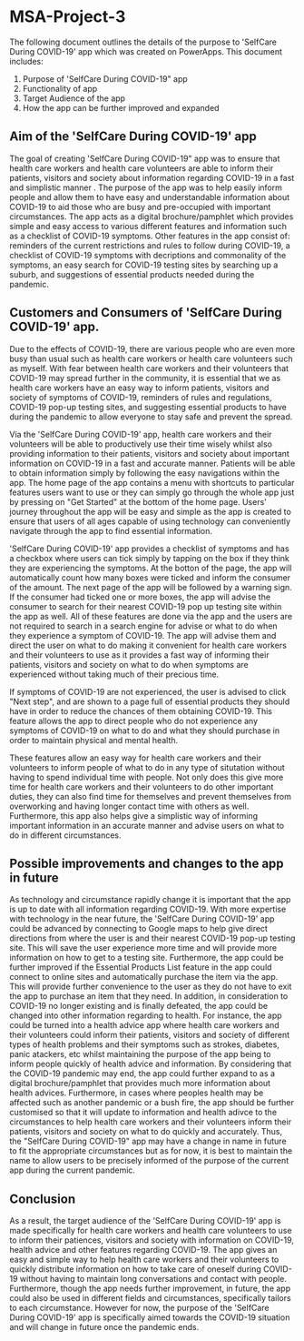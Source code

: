 # MSA-Project-3
The following document outlines the details of the purpose to 'SelfCare During COVID-19' app which was created on PowerApps. This document includes:
  1. Purpose of 'SelfCare During COVID-19" app
  2. Functionality of app
  3. Target Audience of the app
  4. How the app can be further improved and expanded
  
## Aim of the 'SelfCare During COVID-19' app
The goal of creating 'SelfCare During COVID-19" app was to ensure that health care workers and health care volunteers are able to inform their patients, visitors and society about information regarding COVID-19 in a fast and simplistic manner . The purpose of the app was to help easily inform people and allow them to have easy and understandable information about COVID-19 to aid those who are busy and pre-occupied with important circumstances. The app acts as a digital brochure/pamphlet which provides simple and easy access to various different features and information such as a checklist of COVID-19 symptoms. Other features in the app consist of: reminders of the current restrictions and rules to follow during COVID-19, a checklist of COVID-19 symptoms with decriptions and commonality of the symptoms, an easy search for COVID-19 testing sites by searching up a suburb, and suggestions of essential products needed during the pandemic. 

## Customers and Consumers of 'SelfCare During COVID-19' app. 
Due to the effects of COVID-19, there are various people who are even more busy than usual such as health care workers or health care volunteers such as myself. With fear between health care workers and their volunteers that COVID-19 may spread further in the community, it is essential that we as health care workers have an easy way to inform patients, visitors and society of symptoms of COVID-19, reminders of rules and regulations, COVID-19 pop-up testing sites, and suggesting essential products to have during the pandemic to allow everyone to stay safe and prevent the spread.

Via the 'SelfCare During COVID-19' app, health care workers and their volunteers will be able to productively use their time wisely whilst also providing information to their patients, visitors and society about important information on COVID-19 in a fast and accurate manner. Patients will be able to obtain information simply by following the easy navigations within the app. The home page of the app contains a menu with shortcuts to particular features users want to use or they can simply go through the whole app just by pressing on "Get Started" at the bottom of the home page. Users' journey throughout the app will be easy and simple as the app is created to ensure that users of all ages capable of using technology can conveniently navigate through the app to find essential information. 

'SelfCare During COVID-19' app provides a checklist of symptoms and has a checkbox where users can tick simply by tapping on the box if they think they are experiencing the symptoms. At the botton of the page, the app will automatically count how many boxes were ticked and inform the consumer of the amount. The next page of the app will be followed by a warning sign. If the consumer had ticked one or more boxes, the app will advise the consumer to search for their nearest COVID-19 pop up testing site within the app as well. All of these features are done via the app and the users are not required to search in a search engine for advise or what to do when they experience a symptom of COVID-19. The app will advise them and direct the user on what to do making it convenient for health care workers and their volunteers to use as it provides a fast way of informing their patients, visitors and society on what to do when symptoms are experienced without taking much of their precious time. 

If symptoms of COVID-19 are not experienced, the user is advised to click "Next step", and are shown to a page full of essential products they should have in order to reduce the chances of them obtaining COVID-19. This feature allows the app to direct people who do not experience any symptoms of COVID-19 on what to do and what they should purchase in order to maintain physical and mental health. 

These features allow an easy way for health care workers and their volunteers to inform people of what to do in any type of situtation without having to spend individual time with people. Not only does this give more time for health care workers and their volunteers to do other important duties, they can also find time for themselves and prevent themselves from overworking and having longer contact time with others as well. Furthermore, this app also helps give a simplistic way of informing important information in an accurate manner and advise users on what to do in different circumstances.

## Possible improvements and changes to the app in future
As technology and circumstance rapidly change it is important that the app is up to date with all information regarding COVID-19. With more expertise with technology in the near future, the 'SelfCare During COVID-19' app could be advanced by connecting to Google maps to help give direct directions from where the user is and their nearest COVID-19 pop-up testing site. This will save the user experience more time and will provide more information on how to get to a testing site. Furthermore, the app could be further improved if the Essential Products List feature in the app could connect to online sites and automatically purchase the item via the app. This will provide further convenience to the user as they do not have to exit the app to purchase an item that they need. In addition, in consideration to COVID-19 no longer existing and is finally defeated, the app could be changed into other information regarding to health. For instance, the app could be turned into a health advice app where health care workers and their volunteers could inform their patients, visitors and society of different types of health problems and their symptoms such as strokes, diabetes, panic atackers, etc whilst maintaining the purpose of the app being to inform people quickly of health advice and information. By considering that the COVID-19 pandemic may end, the app could further expand to as a digital brochure/pamphlet that provides much more information about health advices. Furthermore, in cases where peoples health may be affected such as another pandemic or a bush fire, the app should be further customised so that it will update to information and health adivce to the circumstances to help health care workers and their volunteers inform their patients, visitors and society on what to do quickly and accurately. Thus, the "SelfCare During COVID-19" app may have a change in name in future to fit the appropriate circumstances but as for now, it is best to maintain the name to allow users to be precisely informed of the purpose of the current app during the current pandemic.

## Conclusion
As a result, the target audience of the 'SelfCare During COVID-19' app is made specifically for health care workers and health care volunteers to use to inform their patiences, visitors and society with information on COVID-19, health advice and other features regarding COVID-19. The app gives an easy and simple way to help health care workers and their volunteers to quickly distribute information on how to take care of oneself during COVID-19 without having to maintain long conversations and contact with people. Furthermore, though the app needs further improvement, in future, the app could also be used in different fields and circumstances, specifically tailors to each circumstance. However for now, the purpose of the 'SelfCare During COVID-19' app is specifically aimed towards the COVID-19 situation and will change in future once the pandemic ends. 
